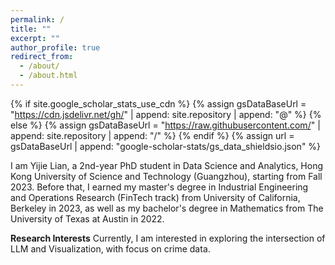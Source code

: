 ```yaml
---
permalink: /
title: ""
excerpt: ""
author_profile: true
redirect_from: 
  - /about/
  - /about.html
---
```


{% if site.google_scholar_stats_use_cdn %}
{% assign gsDataBaseUrl = "https://cdn.jsdelivr.net/gh/" | append: site.repository | append: "@" %}
{% else %}
{% assign gsDataBaseUrl = "https://raw.githubusercontent.com/" | append: site.repository | append: "/" %}
{% endif %}
{% assign url = gsDataBaseUrl | append: "google-scholar-stats/gs_data_shieldsio.json" %}

<span class='anchor' id='about-me'></span>

I am Yijie Lian, a 2nd-year PhD student in Data Science and Analytics, Hong Kong University of Science and Technology (Guangzhou), starting from Fall 2023. Before that, I earned my master's degree in Industrial Engineering and Operations Research (FinTech track) from University of California, Berkeley in 2023, as well as my bachelor's degree in Mathematics from The University of Texas at Austin in 2022. 


**Research Interests**
Currently, I am interested in exploring the intersection of LLM and Visualization, with focus on crime data.







